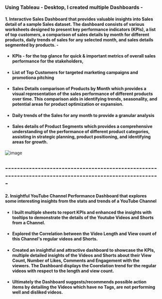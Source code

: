 ### Using Tableau - Desktop, I created multiple Dashboards - 
#### 1. Interactive Sales Dashboard that provides valuable insights into Sales detail of a sample Sales dataset. The dashboard consists of various worksheets designed to present key performance indicators (KPIs), a list of top customers, a comparison of sales details by month for different products, daily trends of sales for any selected month, and sales details segmented by products. -
* #### KPIs - for the top glance for quick & important metrics of overall sales performance for the stakeholders,
* #### List of Top Customers for targeted marketing campaigns and promotiona pitching
* #### Sales Details comparison of Products by Month which provides a visual representation of the sales performance of different products over time. This comparison aids in identifying trends, seasonality, and potential areas for product optimization or expansion.
* #### Daily trends of the Sales for any month to provide a granular analysis
* #### Sales details of Product Segments which provides a comprehensive understanding of the performance of different product categories, assisting in strategic planning, product positioning, and identifying areas for growth.

![image](https://github.com/ShreevaniRao/Tableau/assets/123049057/d26ef9db-26b6-4fb3-9c1a-a35f0ec41dd8)

## -------------------------------------------------------------------------------------------------------
#### 2. Insightful YouTube Channel Performance Dashboard that explores some interesting insights from the stats and trends of a YouTube Channel

* #### I built multiple sheets to report KPIs and enhanced the insights with tooltips to demonstrate the details of the Youtube Videos and Shorts from a Channel.
* #### Explored the Correlation between the Video Length and View count of this Channel's regular videos and Shorts.
* #### Created an insightful and attractive dashboard to showcase the KPIs, multiple detailed insights of the Videos and Shorts about their View Count, Number of Likes, Comments and Engagement with the viewers. The Dashboard displays the Coorelation trend for the regular videos with respect to the length and view count.
* #### Ultimately the Dashboard suggests/recommends possible action items by detailing the Videos which have no Tags, are not performing well and disliked videos.
